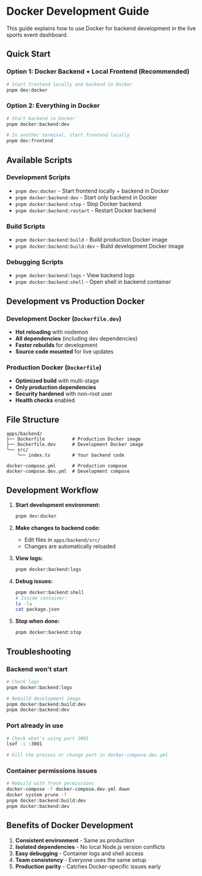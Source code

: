 # Docker Development Guide

This guide explains how to use Docker for backend development in the live sports event dashboard.

## Quick Start

### Option 1: Docker Backend + Local Frontend (Recommended)

```bash
# Start frontend locally and backend in Docker
pnpm dev:docker
```

### Option 2: Everything in Docker

```bash
# Start backend in Docker
pnpm docker:backend:dev

# In another terminal, start frontend locally
pnpm dev:frontend
```

## Available Scripts

### Development Scripts

- `pnpm dev:docker` - Start frontend locally + backend in Docker
- `pnpm docker:backend:dev` - Start only backend in Docker
- `pnpm docker:backend:stop` - Stop Docker backend
- `pnpm docker:backend:restart` - Restart Docker backend

### Build Scripts

- `pnpm docker:backend:build` - Build production Docker image
- `pnpm docker:backend:build:dev` - Build development Docker image

### Debugging Scripts

- `pnpm docker:backend:logs` - View backend logs
- `pnpm docker:backend:shell` - Open shell in backend container

## Development vs Production Docker

### Development Docker (`Dockerfile.dev`)

- **Hot reloading** with nodemon
- **All dependencies** (including dev dependencies)
- **Faster rebuilds** for development
- **Source code mounted** for live updates

### Production Docker (`Dockerfile`)

- **Optimized build** with multi-stage
- **Only production dependencies**
- **Security hardened** with non-root user
- **Health checks** enabled

## File Structure

```
apps/backend/
├── Dockerfile          # Production Docker image
├── Dockerfile.dev      # Development Docker image
└── src/
    └── index.ts        # Your backend code

docker-compose.yml      # Production compose
docker-compose.dev.yml  # Development compose
```

## Development Workflow

1. **Start development environment:**

   ```bash
   pnpm dev:docker
   ```

2. **Make changes to backend code:**

   - Edit files in `apps/backend/src/`
   - Changes are automatically reloaded

3. **View logs:**

   ```bash
   pnpm docker:backend:logs
   ```

4. **Debug issues:**

   ```bash
   pnpm docker:backend:shell
   # Inside container:
   ls -la
   cat package.json
   ```

5. **Stop when done:**
   ```bash
   pnpm docker:backend:stop
   ```

## Troubleshooting

### Backend won't start

```bash
# Check logs
pnpm docker:backend:logs

# Rebuild development image
pnpm docker:backend:build:dev
pnpm docker:backend:dev
```

### Port already in use

```bash
# Check what's using port 3001
lsof -i :3001

# Kill the process or change port in docker-compose.dev.yml
```

### Container permissions issues

```bash
# Rebuild with fresh permissions
docker-compose -f docker-compose.dev.yml down
docker system prune -f
pnpm docker:backend:build:dev
pnpm docker:backend:dev
```

## Benefits of Docker Development

1. **Consistent environment** - Same as production
2. **Isolated dependencies** - No local Node.js version conflicts
3. **Easy debugging** - Container logs and shell access
4. **Team consistency** - Everyone uses the same setup
5. **Production parity** - Catches Docker-specific issues early

